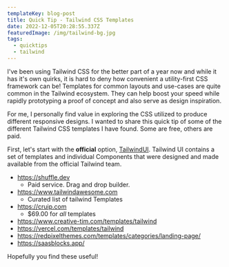 ```yaml
---
templateKey: blog-post
title: Quick Tip - Tailwind CSS Templates
date: 2022-12-05T20:28:55.337Z
featuredImage: /img/tailwind-bg.jpg
tags:
  - quicktips
  - tailwind
---
```


I've been using Tailwind CSS for the better part of a year now and while it has it's own quirks, it is hard to deny how convenient a utility-first CSS framework can be! Templates for common layouts and use-cases are quite common in the Tailwind ecosystem. They can help boost your speed while rapidly prototyping a proof of concept and also serve as design inspiration.

For me, I personally find value in exploring the CSS utilized to produce different responsive designs. I wanted to share this quick tip of some of the different Tailwind CSS templates I have found. Some are free, others are paid.


First, let's start with the **official** option, [TailwindUI](https://tailwindui.com/templates). Tailwind UI contains a set of templates and individual Components that were designed and made available from the official Tailwind team.

* https://shuffle.dev
  * Paid service. Drag and drop builder. 
* https://www.tailwindawesome.com
  * Curated list of tailwind Templates
* https://cruip.com
  * $69.00 for _all_ templates
* https://www.creative-tim.com/templates/tailwind
* https://vercel.com/templates/tailwind
* https://redpixelthemes.com/templates/categories/landing-page/
* https://saasblocks.app/

Hopefully you find these useful!
